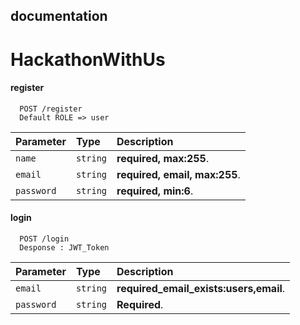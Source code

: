 ## documentation

# HackathonWithUs

#### register

```http
  POST /register
  Default ROLE => user
```

| Parameter | Type     | Description                |
| :-------- | :------- | :------------------------- |
| `name` | `string` | **required, max:255**. |
| `email` | `string` | **required, email, max:255**. |
| `password` | `string` | **required, min:6**. |



#### login

```http
  POST /login
  Desponse : JWT_Token
```

| Parameter | Type     | Description                       |
| :-------- | :------- | :-------------------------------- |
| `email`      | `string` | **required_email_exists:users,email**. |
| `password`      | `string` | **Required**. |



